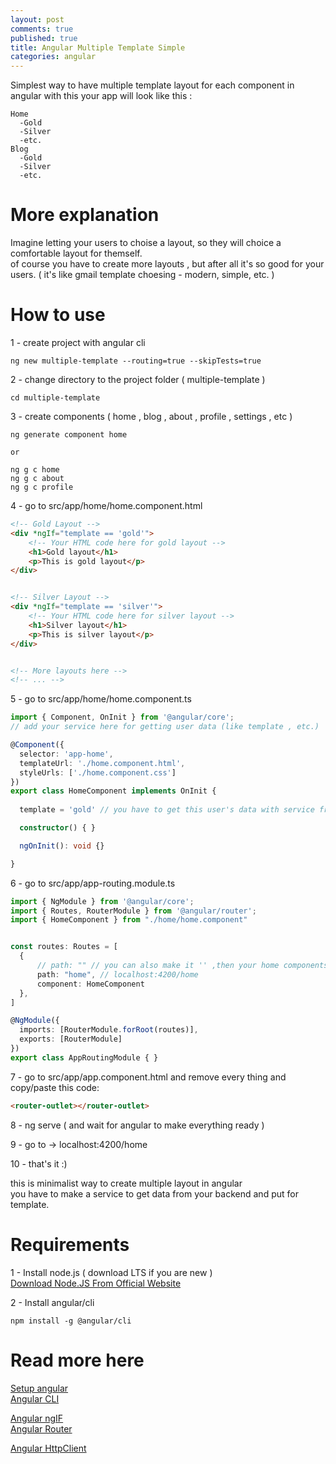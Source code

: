 ```yaml
---
layout: post
comments: true
published: true
title: Angular Multiple Template Simple
categories: angular
---
```

Simplest way to have multiple template layout for each component in angular
with this your app will look like this : 

```
Home
  -Gold
  -Silver
  -etc.
Blog
  -Gold
  -Silver
  -etc.
```

# More explanation
Imagine letting your users to choise a layout, so they will choice a comfortable layout for themself.    
of course you have to create more layouts , but after all it's so good for your users.
( it's like gmail template choesing - modern, simple, etc.  )

# How to use
1 - create project with angular cli
```
ng new multiple-template --routing=true --skipTests=true
```

2 - change directory to the project folder ( multiple-template ) 
```
cd multiple-template
```

3 - create components ( home , blog , about , profile , settings , etc )
```
ng generate component home

or

ng g c home
ng g c about
ng g c profile
```

4 - go to src/app/home/home.component.html
```html
<!-- Gold Layout -->
<div *ngIf="template == 'gold'">
    <!-- Your HTML code here for gold layout -->
    <h1>Gold layout</h1>
    <p>This is gold layout</p>
</div>


<!-- Silver Layout -->
<div *ngIf="template == 'silver'">
    <!-- Your HTML code here for silver layout -->
    <h1>Silver layout</h1>
    <p>This is silver layout</p>
</div>


<!-- More layouts here -->
<!-- ... -->
```

5 - go to src/app/home/home.component.ts
```typescript
import { Component, OnInit } from '@angular/core';
// add your service here for getting user data (like template , etc.)

@Component({
  selector: 'app-home',
  templateUrl: './home.component.html',
  styleUrls: ['./home.component.css']
})
export class HomeComponent implements OnInit {
  
  template = 'gold' // you have to get this user's data with service from backend

  constructor() { }

  ngOnInit(): void {}

}
```

6 - go to src/app/app-routing.module.ts
```typescript
import { NgModule } from '@angular/core';
import { Routes, RouterModule } from '@angular/router';
import { HomeComponent } from "./home/home.component"


const routes: Routes = [
  {
      // path: "" // you can also make it '' ,then your home components will open in root (localhost:4200) 
      path: "home", // localhost:4200/home
      component: HomeComponent
  },
]

@NgModule({
  imports: [RouterModule.forRoot(routes)],
  exports: [RouterModule]
})
export class AppRoutingModule { }
```

7 - go to src/app/app.component.html and remove every thing and copy/paste this code:
```html
<router-outlet></router-outlet>
```

8 - ng serve ( and wait for angular to make everything ready )

9 - go to -> localhost:4200/home

10 - that's it :)

this is minimalist way to create multiple layout in angular    
you have to make a service to get data from your backend and put for template.   

# Requirements 
1 - Install node.js ( download LTS if you are new )    
[Download Node.JS From Official Website ](https://nodejs.org/en/download/ "Node.JS")

2 - Install angular/cli
```
npm install -g @angular/cli
```

# Read more here
[Setup angular](https://angular.io/guide/setup-local)    
[Angular CLI](https://angular.io/cli)

[Angular ngIF](https://angular.io/api/common/NgIf)    
[Angular Router](https://angular.io/api/router/Router)

[Angular HttpClient](https://angular.io/api/common/http/HttpClient)
